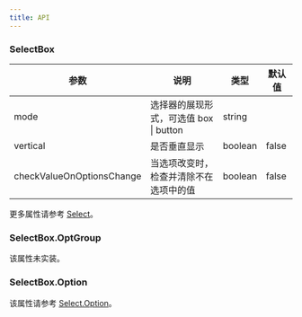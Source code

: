 ```yaml
---
title: API
---
```


### SelectBox

| 参数     | 说明                                    | 类型    | 默认值 |
| -------- | --------------------------------------- | ------- | ------ |
| mode     | 选择器的展现形式，可选值 box \| button | string  |        |
| vertical | 是否垂直显示                            | boolean | false  |
| checkValueOnOptionsChange | 当选项改变时，检查并清除不在选项中的值  | boolean | false |

更多属性请参考 [Select](/zh/procmp/data-entry/select/#Select)。

### SelectBox.OptGroup

该属性未实装。

### SelectBox.Option

该属性请参考 [Select.Option](/zh/procmp/data-entry/select/#Select.Option)。

<style>
.code-box-demo .c7n-pro-select-box {
  margin-bottom: .1rem;
}
</style>
